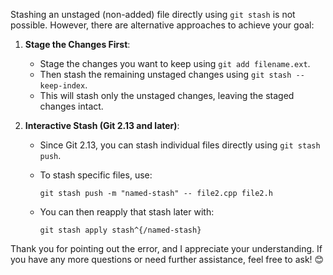Stashing an unstaged (non-added) file directly using `git stash` is not possible. However, there are alternative approaches to achieve your goal:

1. **Stage the Changes First**:
    
    - Stage the changes you want to keep using `git add filename.ext`.
    - Then stash the remaining unstaged changes using `git stash --keep-index`.
    - This will stash only the unstaged changes, leaving the staged changes intact.
2. **Interactive Stash (Git 2.13 and later)**:
    
    - Since Git 2.13, you can stash individual files directly using `git stash push`.
    - To stash specific files, use:
        
        ```
        git stash push -m "named-stash" -- file2.cpp file2.h
        ```
        
    - You can then reapply that stash later with:
        
        ```
        git stash apply stash^{/named-stash}
        ```
        

Thank you for pointing out the error, and I appreciate your understanding. If you have any more questions or need further assistance, feel free to ask! 😊